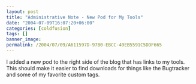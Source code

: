 ```yaml
---
layout: post
title: "Administrative Note - New Pod for My Tools"
date: "2004-07-09T16:07:20+06:00"
categories: [coldfusion]
tags: []
banner_image: 
permalink: /2004/07/09/A611597D-97B0-EBCC-49EB5591C5DDF665
---
```


I added a new pod to the right side of the blog that has links to my tools. This should make it easier to find downloads for things like the Bugtracker and some of my favorite custom tags.